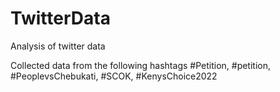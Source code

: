# TwitterData
Analysis of twitter data

Collected data from the following hashtags #Petition, #petition, #PeoplevsChebukati, #SCOK, #KenysChoice2022
